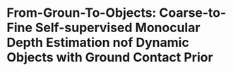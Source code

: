 # From-Groun-To-Objects: Coarse-to-Fine Self-supervised Monocular Depth Estimation nof Dynamic Objects with Ground Contact Prior

